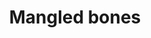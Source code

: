 ---
layout: item
title: Mangled bones
item-id: 11337
datatable: true
id: 11337
name: "Mangled bones"
members: true
lowalch: 400
highalch: 600
examine: "The bones of a barbarian warrior, slain by his fellow adventurers."
monsters:
  - id: 2920
    name: "Confused barbarian"
    members: true
    combat_level: 132
    wiki_url: "https://oldschool.runescape.wiki/w/Confused_barbarian"
    drops:
      - quantity: "1"
        rarity: 1
    image: ""
  - id: 2921
    name: "Lost barbarian"
    members: true
    combat_level: 132
    wiki_url: "https://oldschool.runescape.wiki/w/Lost_barbarian"
    drops:
      - quantity: "1"
        rarity: 1
    image: "https://oldschool.runescape.wiki/images/4/4c/Lost_barbarian.png?4eaf3"
---